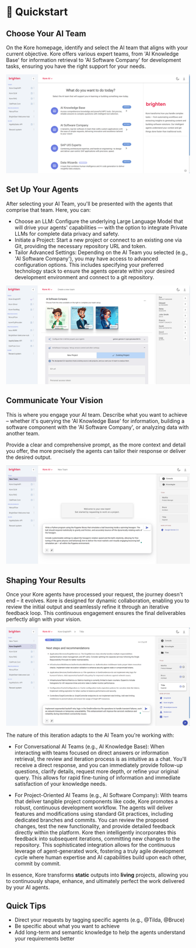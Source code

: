 # 🚀 Quickstart

## **Choose Your AI Team**
On the Kore homepage, identify and select the AI team that aligns with your current objective. Kore offers various expert teams, from 'AI Knowledge Base' for information retrieval to 'AI Software Company' for development tasks, ensuring you have the right support for your needs.

![image.png](/getting_started/assets/agents.png)

## **Set Up Your Agents**
After selecting your AI Team, you'll be presented with the agents that comprise that team. Here, you can:
- Choose an LLM: Configure the underlying Large Language Model that will drive your agents' capabilities — with the option to integrate Private LLMs for complete data privacy and safety.
- Initiate a Project: Start a new project or connect to an existing one via Git, providing the necessary repository URL and token.
- Tailor Advanced Settings: Depending on the AI Team you selected (e.g., 'AI Software Company'), you may have access to advanced configuration options. This includes specifying your preferred technology stack to ensure the agents operate within your desired development environment and connect to a git repository.

![image.png](/getting_started/assets/quickstart.png)

## **Communicate Your Vision**
This is where you engage your AI team. Describe what you want to achieve – whether it's querying the 'AI Knowledge Base' for information, building a software component with the 'AI Software Company', or analyzing data with another team.

Provide a clear and comprehensive prompt, as the more context and detail you offer, the more precisely the agents can tailor their response or deliver the desired output.

![image.png](/getting_started/assets/human_requirement.png)

## **Shaping Your Results**
Once your Kore agents have processed your request, the journey doesn't end – it evolves. Kore is designed for dynamic collaboration, enabling you to review the initial output and seamlessly refine it through an iterative feedback loop. This continuous engagement ensures the final deliverables perfectly align with your vision.

![image.png](/getting_started/assets/iterate.png)

The nature of this iteration adapts to the AI Team you're working with:

- For Conversational AI Teams (e.g., AI Knowledge Base): When interacting with teams focused on direct answers or information retrieval, the review and iteration process is as intuitive as a chat. You'll receive a direct response, and you can immediately provide follow-up questions, clarify details, request more depth, or refine your original query. This allows for rapid fine-tuning of information and immediate satisfaction of your knowledge needs.

- For Project-Oriented AI Teams (e.g., AI Software Company): With teams that deliver tangible project components like code, Kore promotes a robust, continuous development workflow. The agents will deliver features and modifications using standard Git practices, including dedicated branches and commits. You can review the proposed changes, test the new functionality, and provide detailed feedback directly within the platform. Kore then intelligently incorporates this feedback into subsequent iterations, committing new changes to the repository. This sophisticated integration allows for the continuous leverage of agent-generated work, fostering a truly agile development cycle where human expertise and AI capabilities build upon each other, commit by commit.

In essence, Kore transforms **static** outputs into **living** projects, allowing you to continuously shape, enhance, and ultimately perfect the work delivered by your AI agents.


## Quick Tips

- Direct your requests by tagging specific agents (e.g., @Tilda, @Bruce)
- Be specific about what you want to achieve
- Add long-term and semantic knowledge to help the agents understand your requirements better
